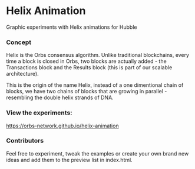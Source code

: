 # Helix Animation
Graphic experiments with Helix animations for Hubble

### Concept

Helix is the Orbs consensus algorithm. Unlike traditional blockchains, every time a block is closed in Orbs, two blocks are actually added - the Transactions block and the Results block (this is part of our scalable architecture).

This is the origin of the name Helix, instead of a one dimentional chain of blocks, we have two chains of blocks that are growing in parallel - resembling the double helix strands of DNA.

### View the experiments:

https://orbs-network.github.io/helix-animation

### Contributors

Feel free to experiment, tweak the examples or create your own brand new ideas and add them to the preview list in index.html.